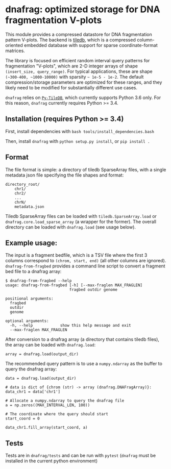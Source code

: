 # dnafrag: optimized storage for DNA fragmentation V-plots
This module provides a compressed datastore for DNA fragmentation pattern V-plots.
The backend is [tiledb](https://www.tiledb.io), which is a compressed
column-oriented embedded database with support for sparse coordinate-format matrices.

The library is focused on efficient random interval query patterns for fragmentation
"V-plots", which are 2-D integer arrays of shape `(insert_size, query_range)`.
For typical applications, these are shape `(~300-400, ~1000-10000)` with sparsity
`~ 1e-5 - 1e-2`. The default compression/storage parameters are optimized
for these ranges, and they likely need to be modified for substantially different use cases.

`dnafrag` relies on [`Py-TileDB`](https://github.com/TileDB-Inc/TileDB-Py), which
currently supports Python 3.6 only. For this reason, `dnafrag` currently requires
Python >= 3.4.

## Installation (requires Python >= 3.4)
First, install dependencies with `bash tools/install_dependencies.bash`


Then, install `dnafrag` with `python setup.py install`, or `pip install .`

## Format
The file format is simple: a directory of tiledb SparseArray files, with a single
metadata json file specifying the file shapes and format:

```
directory_root/
    chr1/
    chr2/
    ...
    chrN/
    metadata.json
```

Tiledb SparseArray files can be loaded with `tiledb.SparseArray.load` or
`dnafrag.core.load_sparse_array` (a wrapper for the former). The overall directory
can be loaded with `dnafrag.load` (see usage below).

## Example usage:
The input is a fragment bedfile, which is a TSV file where the first 3 columns
correspond to `(chrom, start, end)` (all other columns are ignored).
`dnafrag-from-fragbed` provides a command
line script to convert a fragment bed file to a dnafrag array:
```
$ dnafrag-from-fragbed --help
usage: dnafrag-from-fragbed [-h] [--max-fraglen MAX_FRAGLEN]
                            fragbed outdir genome

positional arguments:
  fragbed
  outdir
  genome

optional arguments:
  -h, --help            show this help message and exit
  --max-fraglen MAX_FRAGLEN
```

After conversion to a dnafrag array (a directory that contains tiledb files),
the array can be loaded with `dnafrag.load`:
```
array = dnafrag.load(output_dir)
```

The recommended query pattern is to use a `numpy.ndarray` as the buffer to query
the dnafrag array:

```
data = dnafrag.load(output_dir)

# data is dict of {chrom (str) -> array (dnafrag.DNAFragArray)}:
data_chr1 = data['chr1']

# Allocate a numpy.ndarray to query the dnafrag file
a = np.zeros((MAX_INTERVAL_LEN, 100))

# The coordinate where the query should start
start_coord = 0

data_chr1.fill_array(start_coord, a)
```

## Tests
Tests are in `dnafrag/tests` and can be run with `pytest` (`dnafrag` must be
installed in the current python environment)

